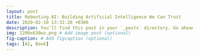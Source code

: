 ```yaml
---
layout: post
title: Rebooting AI: Building Artificial Intelligence We Can Trust
date: 2020-02-10 13:32:20 +0300
description: You’ll find this post in your `_posts` directory. Go ahead and edit it and re-build the site to see your changes. # Add post description (optional)
img: 1200x630wz.png # Add image post (optional)
fig-caption: # Add figcaption (optional)
tags: [AI, Book]
---
```


